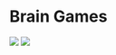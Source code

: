 # Brain Games
<img src="https://api.codeclimate.com/v1/badges/a99a88d28ad37a79dbf6/maintainability" /> <img src="https://api.codeclimate.com/v1/badges/a99a88d28ad37a79dbf6/test_coverage" />